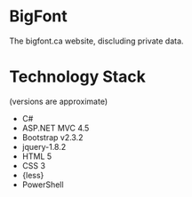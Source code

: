 BigFont
=======

The bigfont.ca website, discluding private data. 

Technology Stack 
=======
(versions are approximate)

- C#
- ASP.NET MVC 4.5
- Bootstrap v2.3.2
- jquery-1.8.2
- HTML 5
- CSS 3
- {less}
- PowerShell
